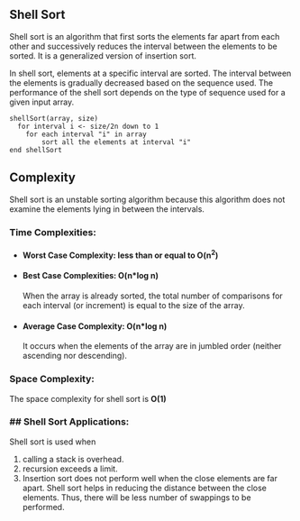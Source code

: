 ﻿## Shell Sort
Shell sort is an algorithm that first sorts the elements far apart from each other and successively reduces the interval between the elements to be sorted. It is a generalized version of insertion sort.

In shell sort, elements at a specific interval are sorted. The interval between the elements is gradually decreased based on the sequence used. The performance of the shell sort depends on the type of sequence used for a given input array.

    shellSort(array, size)
	  for interval i <- size/2n down to 1
	    for each interval "i" in array
	        sort all the elements at interval "i"
	end shellSort
## Complexity
Shell sort is an unstable sorting algorithm because this algorithm does not examine the elements lying in between the intervals.
### Time Complexities:
* #### Worst Case Complexity: less than or equal to O(n<sup>2</sup>)
* #### Best Case Complexities: O(n*log n)
	When the array is already sorted, the total number of comparisons for each interval (or increment) is equal to the size of the array.
* #### Average Case Complexity: O(n*log n)
	It occurs when the elements of the array are in jumbled order (neither ascending nor descending).

### Space Complexity:
The space complexity for shell sort is **O(1)**
### ## Shell Sort Applications:
Shell sort is used when
1. calling a stack is overhead.
2. recursion exceeds a limit.
3. Insertion sort does not perform well when the close elements are far apart. Shell sort helps in reducing the distance between the close elements. Thus, there will be less number of swappings to be performed.
